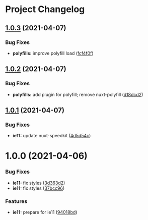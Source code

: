 # Project Changelog

## [1.0.3](https://github.com/GrabarzUndPartner/nuxt-speedkit-example/compare/v1.0.2...v1.0.3) (2021-04-07)


### Bug Fixes

* **polyfills:** improve polyfill load ([fcf4f0f](https://github.com/GrabarzUndPartner/nuxt-speedkit-example/commit/fcf4f0f761410ed7592ef03898b2801a32f1a2c4))

## [1.0.2](https://github.com/GrabarzUndPartner/nuxt-speedkit-example/compare/v1.0.1...v1.0.2) (2021-04-07)


### Bug Fixes

* **polyfills:** add plugin for polyfill; remove nuxt-polyfill ([d18dcd2](https://github.com/GrabarzUndPartner/nuxt-speedkit-example/commit/d18dcd2644f6b3ef485fd464ba0e1544d54c8b5c))

## [1.0.1](https://github.com/GrabarzUndPartner/nuxt-speedkit-example/compare/v1.0.0...v1.0.1) (2021-04-07)


### Bug Fixes

* **ie11:** update nuxt-speedkit ([4d5d54c](https://github.com/GrabarzUndPartner/nuxt-speedkit-example/commit/4d5d54c9fb5cca5bc57fde8ef9d59abb702db1ce))

# 1.0.0 (2021-04-06)


### Bug Fixes

* **ie11:** fix styles ([3d363d2](https://github.com/GrabarzUndPartner/nuxt-speedkit-example/commit/3d363d2f1b1070115b73008c6ab0bf3c24e11f89))
* **ie11:** fix styles ([37bcc96](https://github.com/GrabarzUndPartner/nuxt-speedkit-example/commit/37bcc96c5e198507a0a3a80783db853640a9a35b))


### Features

* **ie11:** prepare for ie11 ([94018bd](https://github.com/GrabarzUndPartner/nuxt-speedkit-example/commit/94018bd664ec06dbbe2aec9dd65dead7694ff32b))
